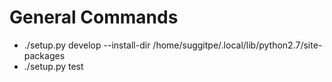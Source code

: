 # General Commands 
- ./setup.py develop --install-dir /home/suggitpe/.local/lib/python2.7/site-packages
- ./setup.py test

